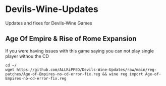 # Devils-Wine-Updates
Updates and fixes for Devils-Wine Games

## Age Of Empire & Rise of Rome Expansion
If you were having issues with this game saying you can not play single player withou the CD

	cd ~/
	wget https://github.com/ALLRiPPED/Devils-Wine-Updates/raw/main/reg-patches/Age-of-Empires-no-cd-error-fix.reg && wine reg import Age-of-Empires-no-cd-error-fix.reg

